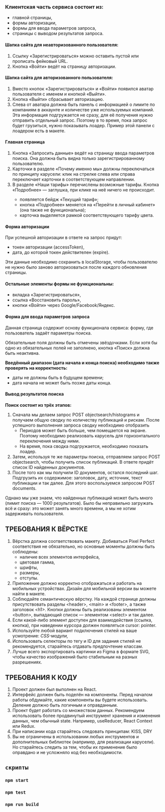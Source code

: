 <h3>Клиентская часть сервиса состоит из:</h3>

<ul>
  <li>главной страницы,</li>
  <li>формы авторизации,</li>
  <li>формы для ввода параметров запроса,</li>
  <li>страницы с выводом результатов запроса.</li>
</ul>

<h4>Шапка сайта для неавторизованного пользователя:</h4>

<ol>
  <li>Ссылку «Зарегистрироваться» можно оставить пустой или прописать фейковый URL.</li>
  <li>Кнопка «Войти» ведёт на страницу авторизации.</li>
</ol>

<h4>Шапка сайта для авторизованного пользователя:</h4>

<ol>
  <li>Вместо кнопок «Зарегистрироваться» и «Войти» появился аватар пользователя с именем и кнопкой «Выйти».</li>
  <li>Кнопка «Выйти» сбрасывает авторизацию.</li>
  <li>Слева от аватара должна быть панель с информацией о лимите по компаниям в аккаунте и количестве уже используемых компаний. Эта информация подгружается не сразу, для её получения нужно отправить отдельный запрос. Поэтому в то время, пока запрос будет грузиться, нужно показывать лоадер. Пример этой панели с лоадером есть в макете.</li>
</ol>

<h4>Главная страница</h4>

<ol>
    <li>Кнопка «Запросить данные» ведёт на страницу ввода параметров поиска. Она должна быть видна только зарегистрированному пользователю.</li>
    <li>Карточки в разделе «Почему именно мы» должны переключаться по принципу карусели: клик на стрелке слева или справа переключает карточки в соответствующем направлении.</li>
    <li>В разделе «Наши тарифы» перечислены возможные тарифы. Кнопка «Подробнее» — заглушка, при клике на неё ничего не происходит.</li>
    <ul>
      <li>появляется бейдж «Текущий тариф»;</li>
      <li>кнопка «Подробнее» меняется на «Перейти в личный кабинет» (она также не функциональна);</li>
      <li>карточка выделяется рамкой соответствующего тарифу цвета.</li>
    </ul>
  </ol>

  <h4>Форма авторизации</h4>

  <p>При успешной авторизации в ответе на запрос придут:</p>

  <ul>
    <li>токен авторизации (accessToken),</li>
    <li>дата, до которой токен действителен (expire).</li>
  </ul>

  <p>Эти данные необходимо сохранить в localStorage, чтобы пользователю не нужно было заново авторизоваться после каждого обновления страницы.</p>

  <h4>Остальные элементы формы не функциональны:</h4>

  <ul>
    <li>вкладка «Зарегистрироваться»,</li>
    <li>ссылка «Восстановить пароль»,</li>
    <li>кнопки «Войти» через Google/Facebook/Яндекс.</li>
  </ul>

  <h4>Форма для ввода параметров запроса</h4>

  <p>Данная страница содержит основу функционала сервиса: форму, где пользователь задаёт параметры поиска.</p>

  <p>Обязательные поля должны быть отмечены звёздочками. Если хотя бы одно из обязательных полей не заполнено, кнопка «Поиск» должна быть неактивна.</p>

  <strong>Введённый диапазон (дата начала и конца поиска) необходимо также проверять на корректность:</strong>

  <ul>
    <li>даты не должны быть в будущем времени;</li>
    <li>дата начала не может быть позже даты конца.</li>
  </ul>

  <h4>Вывод результатов поиска</h4>

  <strong>Поиск состоит из трёх этапов:</strong>

  <ol>
    <li>Сначала мы делаем запрос POST objectsearch/histograms и получаем общую сводку по количеству публикаций и рискам. После успешного выполнения запроса сводку необходимо отобразить
    <ul>
      <li>Периодов может быть больше, чем помещается на экране. Поэтому необходимо реализовать карусель для горизонтального переключения между ними.</li>
      <li>На время, пока сводка подгружается, необходимо показать лоадер.</li>
    </ul>
    </li>
    <li>Затем, используя те же параметры поиска, отправляем запрос POST objectsearch, чтобы получить список публикаций. В ответе придёт список ID найденных документов.</li>
    <li>После того как мы получили ID документов, остался последний шаг. Подгрузить их содержимое: заголовок, дату, источник, текст публикации и так далее. Для этого воспользуемся запросом POST documents.</li>
  </ol>

  <p>Однако мы уже знаем, что найденных публикаций может быть много (лимит поиска — 1000 результатов). Было бы неправильно загружать всё и сразу: это может занять много времени, а мы не хотим задерживать пользователя.</p>

  <h2>ТРЕБОВАНИЯ К ВЁРСТКЕ</h2>
  <ol>
    <li>Вёрстка должна соответствовать макету. Добиваться Pixel Perfect соответствия не обязательно, но основные моменты должны быть соблюдены:
    <ul>
      <li>наличие всех элементов интерфейса,</li>
      <li>цветовая гамма,</li>
      <li>шрифты,</li>
      <li>размеры,</li>
      <li>отступы.</li>
    </ul></li>
    <li>Приложение должно корректно отображаться и работать на мобильных устройствах. Дизайн для мобильной версии вы можете найти в макете.</li>
    <li>Соблюдайте семантическую вёрстку. На каждой странице должны присутствовать разделы &lt;header&gt;, &lt;main&gt; и &lt;footer&gt;, а также заголовок &lt;h1&gt;. Кнопки должны быть реализованы элементом &lt;button&gt;, выпадающий список — элементом &lt;select&gt; и так далее.</li>
    <li>Если какой-либо элемент доступен для взаимодействия (ссылка, кнопка), при наведении курсора должен появляться cursor: pointer.</li>
    <li>Используйте любой вариант подключения стилей на ваше усмотрение:
    <i>CSS-модули,</i>
    </li>
    <li>Использовать селекторы по тегу и ID для задания стилей не рекомендуется, старайтесь отдавать предпочтение классам.</li>
    <li>Лучше всего экспортировать картинки из Figma в формате SVG, чтобы качество изображений было стабильным на разных разрешениях.</li>
  </ol>

  <h2>ТРЕБОВАНИЯ К КОДУ</h2>

  <ol>
    <li>Проект должен был выполнен на React.</li>
    <li>Интерфейс должен быть поделён на компоненты. Перед началом работы обдумайте, какие компоненты вы будете использовать. Деление должно быть логичным и оправданным.</li>
    <li>Проект будет работать со множеством данных. Рекомендуем использовать более продвинутый инструмент хранения и изменения данных, чем обычный state. Например, useReducer, React Context или Redux.</li>
    <li>При написании кода старайтесь следовать принципам: KISS, DRY </li>
    <li>Вы не ограничены в использовании любых инструментов и дополнительных библиотек (например, для реализации карусели). Но старайтесь следить за тем, чтобы их применение было оправдано и не усложняло код без необходимости.</li>
  </ol>

## `скрипты`

### `npm start`

### `npm test`

### `npm run build`

<!-- ### `npm run eject`
 -->
